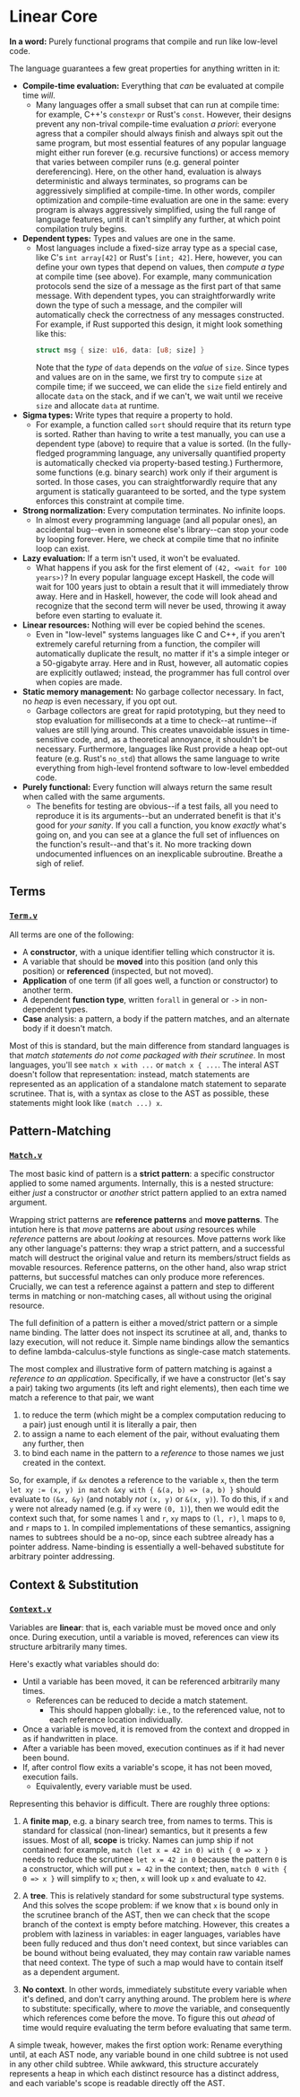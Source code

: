 # Linear Core

**In a word:** Purely functional programs that compile and run like low-level code.

The language guarantees a few great properties for anything written in it:
- **Compile-time evaluation:** Everything that _can_ be evaluated at compile time _will_.
  - Many languages offer a small subset that can run at compile time: for example, C++'s `constexpr` or Rust's `const`.
    However, their designs prevent any non-trival compile-time evaluation _a priori_:
    everyone agress that a compiler should always finish and always spit out the same program, but
    most essential features of any popular language might either run forever (e.g. recursive functions)
    or access memory that varies between compiler runs (e.g. general pointer dereferencing).
    Here, on the other hand, evaluation is always deterministic and always terminates,
    so programs can be aggressively simplified at compile-time. In other words,
    compiler optimization and compile-time evaluation are one in the same:
    every program is always aggressively simplified, using the full range of language features,
    until it can't simplify any further, at which point compilation truly begins.
- **Dependent types:** Types and values are one in the same.
  - Most languages include a fixed-size array type as a special case, like C's `int array[42]` or Rust's `[int; 42]`.
    Here, however, you can define your own types that depend on values, then _compute a type_ at compile time (see above).
    For example, many communication protocols send the size of a message as the first part of that same message.
    With dependent types, you can straightforwardly write down the type of such a message,
    and the compiler will automatically check the correctness of any messages constructed.
    For example, if Rust supported this design, it might look something like this:
    ```rust
    struct msg { size: u16, data: [u8; size] }
    ```
    Note that the _type_ of `data` depends on the _value_ of `size`.
    Since types and values are on in the same, we first try to compute `size` at compile time;
    if we succeed, we can elide the `size` field entirely and allocate `data` on the stack,
    and if we can't, we wait until we receive `size` and allocate `data` at runtime.
- **Sigma types:** Write types that require a property to hold.
  - For example, a function called `sort` should require that its return type is sorted.
    Rather than having to write a test manually, you can use a dependent type (above)
    to require that a value is sorted. (In the fully-fledged programming language,
    any universally quantified property is automatically checked via property-based testing.)
    Furthermore, some functions (e.g. binary search) work only if their argument is sorted.
    In those cases, you can straightforwardly require that
    any argument is statically guaranteed to be sorted,
    and the type system enforces this constraint at compile time.
- **Strong normalization:** Every computation terminates. No infinite loops.
  - In almost every programming language (and all popular ones),
    an accidental bug--even in someone else's library--can stop your code by looping forever.
    Here, we check at compile time that no infinite loop can exist.
- **Lazy evaluation:** If a term isn't used, it won't be evaluated.
  - What happens if you ask for the first element of `(42, <wait for 100 years>)`?
    In every popular language except Haskell, the code will wait for 100 years
    just to obtain a result that it will immediately throw away.
    Here and in Haskell, however, the code will look ahead and
    recognize that the second term will never be used,
    throwing it away before even starting to evaluate it.
- **Linear resources:** Nothing will ever be copied behind the scenes.
  - Even in "low-level" systems languages like C and C++,
    if you aren't extremely careful returning from a function,
    the compiler will automatically duplicate the result,
    no matter if it's a simple integer or a 50-gigabyte array.
    Here and in Rust, however, all automatic copies are explicitly outlawed;
    instead, the programmer has full control over when copies are made.
- **Static memory management:** No garbage collector necessary. In fact, no _heap_ is even necessary, if you opt out.
  - Garbage collectors are great for rapid prototyping, but
    they need to stop evaluation for milliseconds at a time to check--at runtime--if values are still lying around.
    This creates unavoidable issues in time-sensitive code,
    and, as a theoretical annoyance, it shouldn't be necessary.
    Furthermore, languages like Rust provide a heap opt-out feature (e.g. Rust's `no_std`)
    that allows the same language to write everything from high-level frontend software to low-level embedded code.
- **Purely functional:** Every function will always return the same result when called with the same arguments.
  - The benefits for testing are obvious--if a test fails, all you need to reproduce it is its arguments--but
    an underrated benefit is that it's good for _your sanity_. If you call a function, you know _exactly_ what's going on,
    and you can see at a glance the full set of influences on the function's result--and that's it.
    No more tracking down undocumented influences on an inexplicable subroutine. Breathe a sigh of relief.



## Terms

### [`Term.v`](/theories/Term.v)

All terms are one of the following:
- A **constructor**, with a unique identifier telling which constructor it is.
- A variable that should be **moved** into this position (and only this position) or **referenced** (inspected, but not moved).
- **Application** of one term (if all goes well, a function or constructor) to another term.
- A dependent **function type**, written `forall` in general or `->` in non-dependent types.
- **Case** analysis: a pattern, a body if the pattern matches, and an alternate body if it doesn't match.

Most of this is standard, but the main difference from standard languages is that
_match statements do not come packaged with their scrutinee_.
In most languages, you'll see `match x with ...` or `match x { ...`.
The interal AST doesn't follow that representation:
instead, match statements are represented as an application of a standalone match statement to separate scrutinee.
That is, with a syntax as close to the AST as possible, these statements might look like `(match ...) x`.



## Pattern-Matching

### [`Match.v`](/theories/Match.v)

The most basic kind of pattern is a **strict pattern**: a specific constructor applied to some named arguments.
Internally, this is a nested structure: either *just* a constructor or *another* strict pattern applied to an extra named argument.

Wrapping strict patterns are **reference patterns** and **move patterns**.
The intution here is that *move* patterns are about *using* resources while *reference* patterns are about *looking* at resources.
Move patterns work like any other language's patterns:
they wrap a strict pattern, and a successful match will destruct the original value and return its members/struct fields as movable resources.
Reference patterns, on the other hand, also wrap strict patterns, but successful matches can only produce more references.
Crucially, we can test a reference against a pattern and step to different terms in matching or non-matching cases, all without using the original resource.

The full definition of a pattern is either a moved/strict pattern or a simple name binding.
The latter does not inspect its scrutinee at all, and, thanks to lazy execution, will not reduce it.
Simple name bindings allow the semantics to define lambda-calculus-style functions as single-case match statements.

The most complex and illustrative form of pattern matching is against a *reference to an application*.
Specifically, if we have a constructor (let's say a pair) taking two arguments (its left and right elements),
then each time we match a reference to that pair, we want
1. to reduce the term (which might be a complex computation reducing to a pair) just enough until it is literally a pair, then
2. to assign a name to each element of the pair, without evaluating them any further, then
3. to bind each name in the pattern to a *reference* to those names we just created in the context.

So, for example, if `&x` denotes a reference to the variable `x`, then
the term `let xy := (x, y) in match &xy with { &(a, b) => (a, b) }` should evaluate to `(&x, &y)` (and notably *not* `(x, y)` or `&(x, y)`).
To do this, if `x` and `y` were not already named (e.g. if `xy` were `(0, 1)`), then we would edit the context such that,
for some names `l` and `r`, `xy` maps to `(l, r)`, `l` maps to `0`, and `r` maps to `1`.
In compiled implementations of these semantics, assigning names to subtrees should be a no-op, since each subtree already has a pointer address.
Name-binding is essentially a well-behaved substitute for arbitrary pointer addressing.



## Context & Substitution

### [`Context.v`](/theories/Context.v)

Variables are **linear**: that is, each variable must be moved once and only once.
During execution, until a variable is moved, references can view its structure arbitrarily many times.

Here's exactly what variables should do:
- Until a variable has been moved, it can be referenced arbitrarily many times.
  - References can be reduced to decide a match statement.
    - This should happen globally: i.e., to the referenced value, not to each reference location individually.
- Once a variable is moved, it is removed from the context and dropped in as if handwritten in place.
- After a variable has been moved, execution continues as if it had never been bound.
- If, after control flow exits a variable's scope, it has not been moved, execution fails.
  - Equivalently, every variable must be used.

Representing this behavior is difficult. There are roughly three options:

1. A **finite map**, e.g. a binary search tree, from names to terms. This is standard for classical (non-linear) semantics, but it presents a few issues.
   Most of all, **scope** is tricky. Names can jump ship if not contained:
   for example, `match (let x = 42 in 0) with { 0 => x }` needs to reduce the scrutinee `let x = 42 in 0` because the pattern `0` is a constructor,
   which will put `x = 42` in the context; then, `match 0 with { 0 => x }` will simplify to `x`; then, `x` will look up `x` and evaluate to `42`.

2. A **tree**. This is relatively standard for some substructural type systems. And this solves the scope problem:
   if we know that `x` is bound only in the scrutinee branch of the AST, then we can check that the scope branch of the context is empty before matching.
   However, this creates a problem with laziness in variables: in eager languages, variables have been fully reduced and thus don't need context,
   but since variables can be bound without being evaluated, they may contain raw variable names that need context.
   The type of such a map would have to contain itself as a dependent argument.

3. **No context**. In other words, immediately substitute every variable when it's defined, and don't carry anything around.
   The problem here is *where* to substitute: specifically, where to *move* the variable, and consequently which references come before the move.
   To figure this out *ahead* of time would require evaluating the term before evaluating that same term.

A simple tweak, however, makes the first option work:
Rename everything until, at each AST node, any variable bound in one child subtree is not used in any other child subtree.
While awkward, this structure accurately represents a heap in which each distinct resource has a distinct address,
and each variable's scope is readable directly off the AST.
